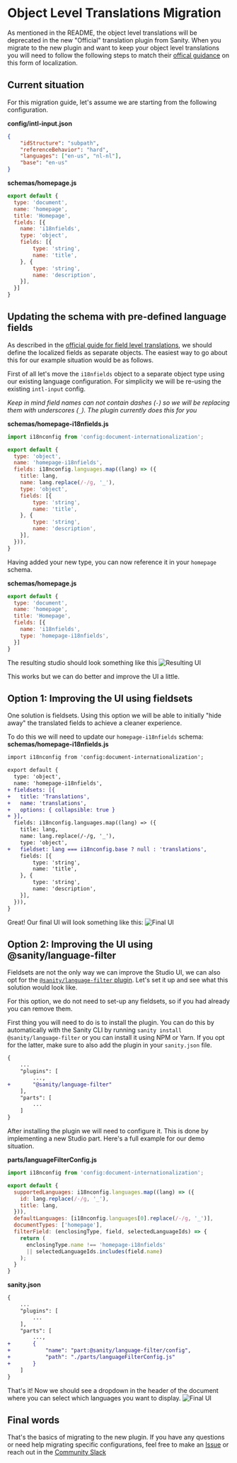 # Object Level Translations Migration
As mentioned in the README, the object level translations will be deprecated in the new "Official" translation plugin from Sanity. When you migrate to the new plugin and want to keep your object level translations you will need to follow the following steps to match their [offical guidance](https://www.sanity.io/docs/localization#cd568b11a09c) on this form of localization.

## Current situation
For this migration guide, let's assume we are starting from the following configuration.

**config/intl-input.json**
```json
{
    "idStructure": "subpath",
    "referenceBehavior": "hard",
    "languages": ["en-us", "nl-nl"],
    "base": "en-us"
}
```

**schemas/homepage.js**
```js
export default {
  type: 'document',
  name: 'homepage',
  title: 'Homepage',
  fields: [{
    name: 'i18nfields',
    type: 'object',
    fields: [{
        type: 'string',
        name: 'title',
    }, {
        type: 'string',
        name: 'description',
    }],
  }]
}
```


## Updating the schema with pre-defined language fields
As described in the [official guide for field level translations](https://www.sanity.io/docs/localization#cd568b11a09c), we should define the localized fields as separate objects. The easiest way to go about this for our example situation would be as follows.

First of all let's move the `i18nfields` object to a separate object type using our existing language configuration. For simplicity we will be re-using the existing `intl-input` config.  

*Keep in mind field names can not contain dashes (`-`) so we will be replacing them with underscores (`_`). The plugin currently does this for you*

**schemas/homepage-i18nfields.js**
```js
import i18nconfig from 'config:document-internationalization';

export default {
  type: 'object',
  name: 'homepage-i18nfields',
  fields: i18nconfig.languages.map((lang) => ({
    title: lang,
    name: lang.replace(/-/g, '_'),
    type: 'object',
    fields: [{
        type: 'string',
        name: 'title',
    }, {
        type: 'string',
        name: 'description',
    }],
  })),
}
```

Having added your new type, you can now reference it in your `homepage` schema.

**schemas/homepage.js**
```js
export default {
  type: 'document',
  name: 'homepage',
  title: 'Homepage',
  fields: [{
    name: 'i18nfields',
    type: 'homepage-i18nfields',
  }]
}
```

The resulting studio should look something like this
![Resulting UI](img/object-level-migration-1.jpg)

This works but we can do better and improve the UI a little.

## Option 1: Improving the UI using fieldsets
One solution is fieldsets. Using this option we will be able to initially "hide away" the translated fields to achieve a cleaner experience.

To do this we will need to update our `homepage-i18nfields` schema:
**schemas/homepage-i18nfields.js**
```diff
import i18nconfig from 'config:document-internationalization';

export default {
  type: 'object',
  name: 'homepage-i18nfields',
+ fieldsets: [{
+   title: 'Translations',
+   name: 'translations',
+   options: { collapsible: true }
+ }],
  fields: i18nconfig.languages.map((lang) => ({
    title: lang,
    name: lang.replace(/-/g, '_'),
    type: 'object',
+   fieldset: lang === i18nconfig.base ? null : 'translations',
    fields: [{
        type: 'string',
        name: 'title',
    }, {
        type: 'string',
        name: 'description',
    }],
  })),
}
```

Great! Our final UI will look something like this:
![Final UI](img/object-level-migration-2.gif)

## Option 2: Improving the UI using @sanity/language-filter
Fieldsets are not the only way we can improve the Studio UI, we can also opt for the [`@sanity/language-filter` plugin](https://www.npmjs.com/package/@sanity/language-filter). Let's set it up and see what this solution would look like.

For this option, we do not need to set-up any fieldsets, so if you had already you can remove them.

First thing you will need to do is to install the plugin. You can do this by automatically with the Sanity CLI by running `sanity install @sanity/language-filter` or you can install it using NPM or Yarn. If you opt for the latter, make sure to also add the plugin in your `sanity.json` file.

```diff
{
    ...
    "plugins": [
        ...,
+       "@sanity/language-filter"
    ],
    "parts": [
        ...
    ]
}
```

After installing the plugin we will need to configure it. This is done by implementing a new Studio part. Here's a full example for our demo situation.

**parts/languageFilterConfig.js**
```js
import i18nconfig from 'config:document-internationalization';

export default {
  supportedLanguages: i18nconfig.languages.map((lang) => ({
    id: lang.replace(/-/g, '_'),
    title: lang,
  })),
  defaultLanguages: [i18nconfig.languages[0].replace(/-/g, '_')],
  documentTypes: ['homepage'],
  filterField: (enclosingType, field, selectedLanguageIds) => {
    return (
      enclosingType.name !== 'homepage-i18nfields'
      || selectedLanguageIds.includes(field.name)
    );
  }
}
```

**sanity.json**
```diff
{
    ...
    "plugins": [
        ...
    ],
    "parts": [
        ...,
+       {
+           "name": "part:@sanity/language-filter/config",
+           "path": "./parts/languageFilterConfig.js"
+       }
    ]
}
```

That's it! Now we should see a dropdown in the header of the document where you can select which languages you want to display.
![Final UI](img/object-level-migration-3.gif)

## Final words
That's the basics of migrating to the new plugin. If you have any questions or need help migrating specific configurations, feel free to make an [Issue](https://github.com/LiamMartens/sanity-plugin-intl-input/issues/new) or reach out in the [Community Slack](https://slack.sanity.io)
